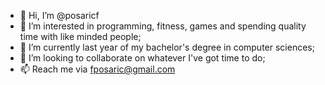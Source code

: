 - 👋 Hi, I’m @posaricf
- 👀 I’m interested in programming, fitness, games and spending quality time with like minded people;
- 🌱 I’m currently last year of my bachelor's degree in computer sciences;
- 💞️ I’m looking to collaborate on whatever I've got time to do;
- 📫 Reach me via fposaric@gmail.com

<!---
posaricf/posaricf is a ✨ special ✨ repository because its `README.md` (this file) appears on your GitHub profile.
You can click the Preview link to take a look at your changes.
--->
